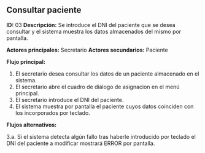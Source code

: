 ## Consultar paciente
**ID:** 03 **Descripción:** Se introduce el DNI del paciente que se desea consultar y el sistema muestra los datos almacenados del mismo por pantalla.

**Actores principales:** Secretario **Actores secundarios:** Paciente

**Flujo principal:**
1. El secretario desea consultar los datos de un paciente almacenado en el sistema.
2. El secretario abre el cuadro de diálogo de asignacion en el menú principal.
3. El secretario introduce el DNI del paciente.
4. El sistema muestra por pantalla el paciente cuyos datos coinciden con los incorporados por teclado.

**Flujos alternativos:**

3.a. Si el sistema detecta algún fallo tras haberle introducido por teclado el DNI del paciente a modificar mostrará ERROR por pantalla.
